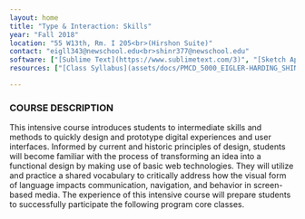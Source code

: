 ```yaml
---
layout: home
title: "Type & Interaction: Skills"
year: "Fall 2018"
location: "55 W13th, Rm. I 205<br>(Hirshon Suite)"
contact: "eigll343@newschool.edu<br>shinr377@newschool.edu"
software: ["[Sublime Text](https://www.sublimetext.com/3)", "[Sketch App](http://sketchapp.com/)"]
resources: ["[Class Syllabus](assets/docs/PMCD_5000_EIGLER-HARDING_SHINDE_F18.pdf)", "[Class Google Drive](https://drive.google.com/drive/folders/1ZQ0fJ3U7UB_Pc33-t2hlZx7exY2pGSSh?usp=sharing)", "[Class&rsquo; are.na](https://www.are.na/lukas-eigler-harding/typography-interaction-1-skills-intensive)", "<em>Programming</em>", "[Stack Overflow](https://stackoverflow.com/)", "[w3 schools](https://www.w3schools.com/)", "[Learn CSS](http://learnlayout.com/)", "[Code Academy — HTML](https://www.codecademy.com/learn/learn-html)", "[Shaw Howe, Learn HTML/CSS](https://learn.shayhowe.com/)", "[Code Academy – CSS](https://www.codecademy.com/learn/learn-css)", "[Code Academy - Javascript](https://www.codecademy.com/learn/learn-javascript)", "[Code Academy - JQuery](https://www.codecademy.com/learn/learn-jquery)", "[Dev Docs](http://devdocs.io/)", "<em>Fonts & Open Source</em>", "[Google Fonts](https://fonts.google.com/)", "[Use & Modify](http://usemodify.com/)", "[Velvetyne](http://www.velvetyne.fr/)", "[Open Foundry](http://open-foundry.com/hot30)"]

---
```


### COURSE DESCRIPTION

This intensive course introduces students to intermediate skills and methods to quickly design and prototype digital experiences and user interfaces. Informed by current and historic principles of design, students will become familiar with the process of transforming an idea into a functional design by making use of basic web technologies. They will utilize and practice a shared vocabulary to critically address how the visual form of language impacts communication, navigation, and behavior in screen-based media. The experience of this intensive course will prepare students to successfully participate the following program core classes.